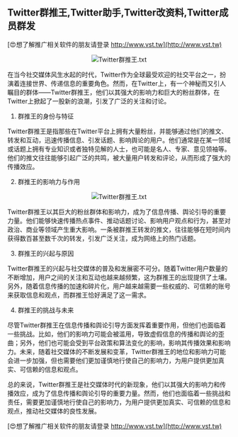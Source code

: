 ## **Twitter群推王,Twitter助手,Twitter改资料,Twitter成员群发**

[😍想了解推广相关软件的朋友请登录 http://www.vst.tw](http://www.vst.tw)

 <center><img src="https://vst.tw/MP4/tuiguang/png/0.png" alt="Twitter群推王.txt"></center>

在当今社交媒体风生水起的时代，Twitter作为全球最受欢迎的社交平台之一，扮演着连接世界、传递信息的重要角色。然而，在Twitter上，有一个神秘而又引人瞩目的群体——Twitter群推王，他们以其强大的影响力和巨大的粉丝群体，在Twitter上掀起了一股新的浪潮，引发了广泛的关注和讨论。

1. 群推王的身份与特征

Twitter群推王是指那些在Twitter平台上拥有大量粉丝，并能够通过他们的推文、转发和互动，迅速传播信息、引发话题、影响舆论的用户。他们通常是在某一领域或话题上拥有专业知识或者独特见解的人士，也可能是名人、专家、意见领袖等。他们的推文往往能够引起广泛的共鸣，被大量用户转发和评论，从而形成了强大的传播效应。

2. 群推王的影响力与作用

 <center><img src="https://vst.tw/MP4/tuiguang/png/4.png" alt="Twitter群推王.txt"></center>

Twitter群推王以其巨大的粉丝群体和影响力，成为了信息传播、舆论引导的重要力量。他们能够快速传播热点事件、推动话题讨论、影响用户观点和行为，甚至对政治、商业等领域产生重大影响。一条被群推王转发的推文，往往能够在短时间内获得数百甚至数千次的转发，引发广泛关注，成为网络上的热门话题。

3. 群推王的兴起与原因

Twitter群推王的兴起与社交媒体的普及和发展密不可分。随着Twitter用户数量的不断增加，用户之间的关注和互动也越来越频繁，这为群推王的出现提供了土壤。另外，随着信息传播的加速和碎片化，用户越来越需要一些权威的、可信赖的账号来获取信息和观点，而群推王恰好满足了这一需求。

4. 群推王的挑战与未来

尽管Twitter群推王在信息传播和舆论引导方面发挥着重要作用，但他们也面临着一些挑战。比如，他们的影响力可能会被滥用，导致虚假信息的传播和舆论的歪曲；另外，他们也可能会受到平台政策和算法变化的影响，影响其传播效果和影响力。未来，随着社交媒体的不断发展和变革，Twitter群推王的地位和影响力可能会进一步加强，但也需要他们更加谨慎地行使自己的影响力，为用户提供更加真实、可信赖的信息和观点。

总的来说，Twitter群推王是社交媒体时代的新现象，他们以其强大的影响力和传播效应，成为了信息传播和舆论引导的重要力量。然而，他们也面临着一些挑战和责任，需要更加谨慎地行使自己的影响力，为用户提供更加真实、可信赖的信息和观点，推动社交媒体的良性发展。

[😍想了解推广相关软件的朋友请登录 http://www.vst.tw](http://www.vst.tw)



